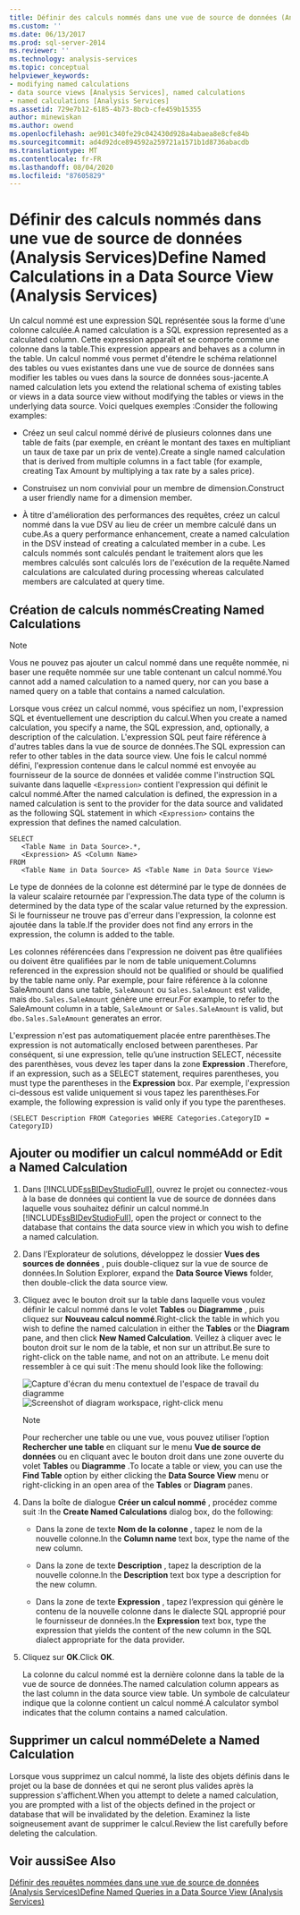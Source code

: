 ```yaml
---
title: Définir des calculs nommés dans une vue de source de données (Analysis Services) | Microsoft Docs
ms.custom: ''
ms.date: 06/13/2017
ms.prod: sql-server-2014
ms.reviewer: ''
ms.technology: analysis-services
ms.topic: conceptual
helpviewer_keywords:
- modifying named calculations
- data source views [Analysis Services], named calculations
- named calculations [Analysis Services]
ms.assetid: 729e7b12-6185-4b73-8bcb-cfe459b15355
author: minewiskan
ms.author: owend
ms.openlocfilehash: ae901c340fe29c042430d928a4abaea8e8cfe84b
ms.sourcegitcommit: ad4d92dce894592a259721a1571b1d8736abacdb
ms.translationtype: MT
ms.contentlocale: fr-FR
ms.lasthandoff: 08/04/2020
ms.locfileid: "87605829"
---
```

# <a name="define-named-calculations-in-a-data-source-view-analysis-services"></a><span data-ttu-id="1fef7-102">Définir des calculs nommés dans une vue de source de données (Analysis Services)</span><span class="sxs-lookup"><span data-stu-id="1fef7-102">Define Named Calculations in a Data Source View (Analysis Services)</span></span>
  <span data-ttu-id="1fef7-103">Un calcul nommé est une expression SQL représentée sous la forme d'une colonne calculée.</span><span class="sxs-lookup"><span data-stu-id="1fef7-103">A named calculation is a SQL expression represented as a calculated column.</span></span> <span data-ttu-id="1fef7-104">Cette expression apparaît et se comporte comme une colonne dans la table.</span><span class="sxs-lookup"><span data-stu-id="1fef7-104">This expression appears and behaves as a column in the table.</span></span> <span data-ttu-id="1fef7-105">Un calcul nommé vous permet d'étendre le schéma relationnel des tables ou vues existantes dans une vue de source de données sans modifier les tables ou vues dans la source de données sous-jacente.</span><span class="sxs-lookup"><span data-stu-id="1fef7-105">A named calculation lets you extend the relational schema of existing tables or views in a data source view without modifying the tables or views in the underlying data source.</span></span> <span data-ttu-id="1fef7-106">Voici quelques exemples :</span><span class="sxs-lookup"><span data-stu-id="1fef7-106">Consider the following examples:</span></span>

-   <span data-ttu-id="1fef7-107">Créez un seul calcul nommé dérivé de plusieurs colonnes dans une table de faits (par exemple, en créant le montant des taxes en multipliant un taux de taxe par un prix de vente).</span><span class="sxs-lookup"><span data-stu-id="1fef7-107">Create a single named calculation that is derived from multiple columns in a fact table (for example, creating Tax Amount by multiplying a tax rate by a sales price).</span></span>

-   <span data-ttu-id="1fef7-108">Construisez un nom convivial pour un membre de dimension.</span><span class="sxs-lookup"><span data-stu-id="1fef7-108">Construct a user friendly name for a dimension member.</span></span>

-   <span data-ttu-id="1fef7-109">À titre d'amélioration des performances des requêtes, créez un calcul nommé dans la vue DSV au lieu de créer un membre calculé dans un cube.</span><span class="sxs-lookup"><span data-stu-id="1fef7-109">As a query performance enhancement, create a named calculation in the DSV instead of creating a calculated member in a cube.</span></span> <span data-ttu-id="1fef7-110">Les calculs nommés sont calculés pendant le traitement alors que les membres calculés sont calculés lors de l'exécution de la requête.</span><span class="sxs-lookup"><span data-stu-id="1fef7-110">Named calculations are calculated during processing whereas calculated members are calculated at query time.</span></span>

## <a name="creating-named-calculations"></a><span data-ttu-id="1fef7-111">Création de calculs nommés</span><span class="sxs-lookup"><span data-stu-id="1fef7-111">Creating Named Calculations</span></span>

> [!NOTE]
>  <span data-ttu-id="1fef7-112">Vous ne pouvez pas ajouter un calcul nommé dans une requête nommée, ni baser une requête nommée sur une table contenant un calcul nommé.</span><span class="sxs-lookup"><span data-stu-id="1fef7-112">You cannot add a named calculation to a named query, nor can you base a named query on a table that contains a named calculation.</span></span>

 <span data-ttu-id="1fef7-113">Lorsque vous créez un calcul nommé, vous spécifiez un nom, l'expression SQL et éventuellement une description du calcul.</span><span class="sxs-lookup"><span data-stu-id="1fef7-113">When you create a named calculation, you specify a name, the SQL expression, and, optionally, a description of the calculation.</span></span> <span data-ttu-id="1fef7-114">L'expression SQL peut faire référence à d'autres tables dans la vue de source de données.</span><span class="sxs-lookup"><span data-stu-id="1fef7-114">The SQL expression can refer to other tables in the data source view.</span></span> <span data-ttu-id="1fef7-115">Une fois le calcul nommé défini, l'expression contenue dans le calcul nommé est envoyée au fournisseur de la source de données et validée comme l'instruction SQL suivante dans laquelle `<Expression>` contient l'expression qui définit le calcul nommé.</span><span class="sxs-lookup"><span data-stu-id="1fef7-115">After the named calculation is defined, the expression in a named calculation is sent to the provider for the data source and validated as the following SQL statement in which `<Expression>` contains the expression that defines the named calculation.</span></span>

```
SELECT 
   <Table Name in Data Source>.*, 
   <Expression> AS <Column Name> 
FROM 
   <Table Name in Data Source> AS <Table Name in Data Source View>
```

 <span data-ttu-id="1fef7-116">Le type de données de la colonne est déterminé par le type de données de la valeur scalaire retournée par l'expression.</span><span class="sxs-lookup"><span data-stu-id="1fef7-116">The data type of the column is determined by the data type of the scalar value returned by the expression.</span></span> <span data-ttu-id="1fef7-117">Si le fournisseur ne trouve pas d'erreur dans l'expression, la colonne est ajoutée dans la table.</span><span class="sxs-lookup"><span data-stu-id="1fef7-117">If the provider does not find any errors in the expression, the column is added to the table.</span></span>

 <span data-ttu-id="1fef7-118">Les colonnes référencées dans l'expression ne doivent pas être qualifiées ou doivent être qualifiées par le nom de table uniquement.</span><span class="sxs-lookup"><span data-stu-id="1fef7-118">Columns referenced in the expression should not be qualified or should be qualified by the table name only.</span></span> <span data-ttu-id="1fef7-119">Par exemple, pour faire référence à la colonne SaleAmount dans une table, `SaleAmount` ou `Sales.SaleAmount` est valide, mais `dbo.Sales.SaleAmount` génère une erreur.</span><span class="sxs-lookup"><span data-stu-id="1fef7-119">For example, to refer to the SaleAmount column in a table, `SaleAmount` or `Sales.SaleAmount` is valid, but `dbo.Sales.SaleAmount` generates an error.</span></span>

 <span data-ttu-id="1fef7-120">L'expression n'est pas automatiquement placée entre parenthèses.</span><span class="sxs-lookup"><span data-stu-id="1fef7-120">The expression is not automatically enclosed between parentheses.</span></span> <span data-ttu-id="1fef7-121">Par conséquent, si une expression, telle qu’une instruction SELECT, nécessite des parenthèses, vous devez les taper dans la zone **Expression** .</span><span class="sxs-lookup"><span data-stu-id="1fef7-121">Therefore, if an expression, such as a SELECT statement, requires parentheses, you must type the parentheses in the **Expression** box.</span></span> <span data-ttu-id="1fef7-122">Par exemple, l'expression ci-dessous est valide uniquement si vous tapez les parenthèses.</span><span class="sxs-lookup"><span data-stu-id="1fef7-122">For example, the following expression is valid only if you type the parentheses.</span></span>

```
(SELECT Description FROM Categories WHERE Categories.CategoryID = CategoryID)
```

## <a name="add-or-edit-a-named-calculation"></a><span data-ttu-id="1fef7-123">Ajouter ou modifier un calcul nommé</span><span class="sxs-lookup"><span data-stu-id="1fef7-123">Add or Edit a Named Calculation</span></span>

1.  <span data-ttu-id="1fef7-124">Dans [!INCLUDE[ssBIDevStudioFull](../../includes/ssbidevstudiofull-md.md)], ouvrez le projet ou connectez-vous à la base de données qui contient la vue de source de données dans laquelle vous souhaitez définir un calcul nommé.</span><span class="sxs-lookup"><span data-stu-id="1fef7-124">In [!INCLUDE[ssBIDevStudioFull](../../includes/ssbidevstudiofull-md.md)], open the project or connect to the database that contains the data source view in which you wish to define a named calculation.</span></span>

2.  <span data-ttu-id="1fef7-125">Dans l’Explorateur de solutions, développez le dossier **Vues des sources de données** , puis double-cliquez sur la vue de source de données.</span><span class="sxs-lookup"><span data-stu-id="1fef7-125">In Solution Explorer, expand the **Data Source Views** folder, then double-click the data source view.</span></span>

3.  <span data-ttu-id="1fef7-126">Cliquez avec le bouton droit sur la table dans laquelle vous voulez définir le calcul nommé dans le volet **Tables** ou **Diagramme** , puis cliquez sur **Nouveau calcul nommé**.</span><span class="sxs-lookup"><span data-stu-id="1fef7-126">Right-click the table in which you wish to define the named calculation in either the **Tables** or the **Diagram** pane, and then click **New Named Calculation**.</span></span> <span data-ttu-id="1fef7-127">Veillez à cliquer avec le bouton droit sur le nom de la table, et non sur un attribut.</span><span class="sxs-lookup"><span data-stu-id="1fef7-127">Be sure to right-click on the table name, and not on an attribute.</span></span> <span data-ttu-id="1fef7-128">Le menu doit ressembler à ce qui suit :</span><span class="sxs-lookup"><span data-stu-id="1fef7-128">The menu should look like the following:</span></span>

     <span data-ttu-id="1fef7-129">![Capture d'écran du menu contextuel de l'espace de travail du diagramme](../media/ssas-olapdsv-diagram.gif "Capture d'écran du menu contextuel de l'espace de travail du diagramme")</span><span class="sxs-lookup"><span data-stu-id="1fef7-129">![Screenshot of diagram workspace, right-click menu](../media/ssas-olapdsv-diagram.gif "Screenshot of diagram workspace, right-click menu")</span></span>

    > [!NOTE]
    >  <span data-ttu-id="1fef7-130">Pour rechercher une table ou une vue, vous pouvez utiliser l’option **Rechercher une table** en cliquant sur le menu **Vue de source de données** ou en cliquant avec le bouton droit dans une zone ouverte du volet **Tables** ou **Diagramme** .</span><span class="sxs-lookup"><span data-stu-id="1fef7-130">To locate a table or view, you can use the **Find Table** option by either clicking the **Data Source View** menu or right-clicking in an open area of the **Tables** or **Diagram** panes.</span></span>

4.  <span data-ttu-id="1fef7-131">Dans la boîte de dialogue **Créer un calcul nommé** , procédez comme suit :</span><span class="sxs-lookup"><span data-stu-id="1fef7-131">In the **Create Named Calculations** dialog box, do the following:</span></span>

    -   <span data-ttu-id="1fef7-132">Dans la zone de texte **Nom de la colonne** , tapez le nom de la nouvelle colonne.</span><span class="sxs-lookup"><span data-stu-id="1fef7-132">In the **Column name** text box, type the name of the new column.</span></span>

    -   <span data-ttu-id="1fef7-133">Dans la zone de texte **Description** , tapez la description de la nouvelle colonne.</span><span class="sxs-lookup"><span data-stu-id="1fef7-133">In the **Description** text box type a description for the new column.</span></span>

    -   <span data-ttu-id="1fef7-134">Dans la zone de texte **Expression** , tapez l’expression qui génère le contenu de la nouvelle colonne dans le dialecte SQL approprié pour le fournisseur de données.</span><span class="sxs-lookup"><span data-stu-id="1fef7-134">In the **Expression** text box, type the expression that yields the content of the new column in the SQL dialect appropriate for the data provider.</span></span>

5.  <span data-ttu-id="1fef7-135">Cliquez sur **OK**.</span><span class="sxs-lookup"><span data-stu-id="1fef7-135">Click **OK**.</span></span>

     <span data-ttu-id="1fef7-136">La colonne du calcul nommé est la dernière colonne dans la table de la vue de source de données.</span><span class="sxs-lookup"><span data-stu-id="1fef7-136">The named calculation column appears as the last column in the data source view table.</span></span> <span data-ttu-id="1fef7-137">Un symbole de calculateur indique que la colonne contient un calcul nommé.</span><span class="sxs-lookup"><span data-stu-id="1fef7-137">A calculator symbol indicates that the column contains a named calculation.</span></span>

## <a name="delete-a-named-calculation"></a><span data-ttu-id="1fef7-138">Supprimer un calcul nommé</span><span class="sxs-lookup"><span data-stu-id="1fef7-138">Delete a Named Calculation</span></span>
 <span data-ttu-id="1fef7-139">Lorsque vous supprimez un calcul nommé, la liste des objets définis dans le projet ou la base de données et qui ne seront plus valides après la suppression s'affichent.</span><span class="sxs-lookup"><span data-stu-id="1fef7-139">When you attempt to delete a named calculation, you are prompted with a list of the objects defined in the project or database that will be invalidated by the deletion.</span></span> <span data-ttu-id="1fef7-140">Examinez la liste soigneusement avant de supprimer le calcul.</span><span class="sxs-lookup"><span data-stu-id="1fef7-140">Review the list carefully before deleting the calculation.</span></span>

## <a name="see-also"></a><span data-ttu-id="1fef7-141">Voir aussi</span><span class="sxs-lookup"><span data-stu-id="1fef7-141">See Also</span></span>
 [<span data-ttu-id="1fef7-142">Définir des requêtes nommées dans une vue de source de données &#40;Analysis Services&#41;</span><span class="sxs-lookup"><span data-stu-id="1fef7-142">Define Named Queries in a Data Source View &#40;Analysis Services&#41;</span></span>](define-named-queries-in-a-data-source-view-analysis-services.md)


